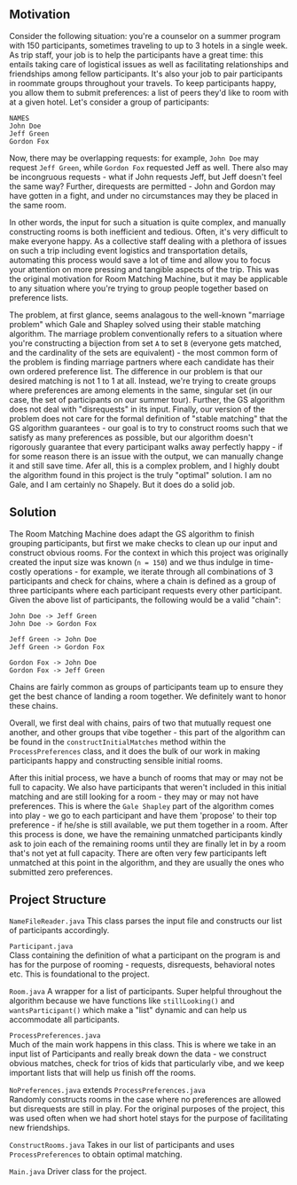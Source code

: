 ## Motivation

Consider the following situation: you're a counselor on a summer program with 150 participants, sometimes traveling to up to 3 hotels in a single week. As trip staff, your job is to help the participants have a great time: this entails taking care of logistical issues as well as facilitating relationships and friendships among fellow participants. It's also your job to pair participants in roommate groups throughout your travels. To keep participants happy, you allow them to submit preferences: a list of peers they'd like to room with at a given hotel. Let's consider a group of participants: 

```
NAMES
John Doe
Jeff Green
Gordon Fox
```

Now, there may be overlapping requests: for example, `John Doe` may request `Jeff Green`, while `Gordon Fox` requested Jeff as well. There also may be incongruous requests - what if John requests Jeff, but Jeff doesn't feel the same way? Further, direquests are permitted - John and Gordon may have gotten in a fight, and under no circumstances may they be placed in the same room. 

In other words, the input for such a situation is quite complex, and manually constructing rooms is both inefficient and tedious. Often, it's very difficult to make everyone happy. As a collective staff dealing with a plethora of issues on such a trip including event logistics and transportation details, automating this process would save a lot of time and allow you to focus your attention on more pressing and tangible aspects of the trip. This was the original motivation for Room Matching Machine, but it may be applicable to any situation where you're trying to group people together based on preference lists. 

The problem, at first glance, seems analagous to the well-known "marriage problem" which Gale and Shapley solved using their stable matching algorithm. The marriage problem conventionally refers to a situation where you're constructing a bijection from set `A` to set `B` (everyone gets matched, and the cardinality of the sets are equivalent) - the most common form of the problem is finding marriage partners where each candidate has their own ordered preference list. The difference in our problem is that our desired matching is not 1 to 1 at all. Instead, we're trying to create groups where preferences are among elements in the same, singular set (in our case, the set of participants on our summer tour). Further, the GS algorithm does not deal with "disrequests" in its input. Finally, our version of the problem does not care for the formal definition of "stable matching" that the GS algorithm guarantees - our goal is to try to construct rooms such that we satisfy as many preferences as possible, but our algorithm doesn't rigorously guarantee that every participant walks away perfectly happy - if for some reason there is an issue with the output, we can manually change it and still save time. Afer all, this is a complex problem, and I highly doubt the algorithm found in this project is the truly "optimal" solution. I am no Gale, and I am certainly no Shapely. But it does do a solid job. 

## Solution 

The Room Matching Machine does adapt the GS algorithm to finish grouping participants, but first we make checks to clean up our input and construct obvious rooms. For the context in which this project was originally created the input size was known (`n = 150`) and we thus indulge in time-costly operations - for example, we iterate through all combinations of 3 participants and check for chains, where a chain is defined as a group of three participants where each participant requests every other participant. Given the above list of participants, the following would be a valid "chain":

```
John Doe -> Jeff Green
John Doe -> Gordon Fox 

Jeff Green -> John Doe 
Jeff Green -> Gordon Fox

Gordon Fox -> John Doe 
Gordon Fox -> Jeff Green
```
Chains are fairly common as groups of participants team up to ensure they get the best chance of landing a room together. We definitely want to honor these chains. 

Overall, we first deal with chains, pairs of two that mutually request one another, and other groups that vibe together - this part of the algorithm can be found in the `constructInitialMatches` method within the `ProcessPreferences` class, and it does the bulk of our work in making participants happy and constructing sensible initial rooms. 

After this initial process, we have a bunch of rooms that may or may not be full to capacity. We also have participants that weren't included in this initial matching and are still looking for a room - they may or may not have preferences. This is where the `Gale Shapley` part of the algorithm comes into play - we go to each participant and have them 'propose' to their top preference - if he/she is still available, we put them together in a room. After this process is done, we have the remaining unmatched participants kindly ask to join each of the remaining rooms until they are finally let in by a room that's not yet at full capacity. There are often very few participants left unmatched at this point in the algorithm, and they are usually the ones who submitted zero preferences.

## Project Structure

`NameFileReader.java` 
This class parses the input file and constructs our list of participants accordingly. 

`Participant.java`    
Class containing the definition of what a participant on the program is and has for the purpose of rooming - requests, disrequests, behavioral notes etc. This is foundational to the project.

`Room.java` 
A wrapper for a list of participants. Super helpful throughout the algorithm because we have functions like `stillLooking()` and `wantsParticipant()` which make a "list" dynamic and can help us accommodate all participants. 

`ProcessPreferences.java`  
Much of the main work happens in this class. This is where we take in an input list of Participants and really break down the data - we construct obvious matches, check for trios of kids that particularly vibe, and we keep important lists that will help us finish off the rooms. 

`NoPreferences.java` extends `ProcessPreferences.java`   
Randomly constructs rooms in the case where no preferences are allowed but disrequests are still in play. For the original purposes of the project, this was used often when we had short hotel stays for the purpose of facilitating new friendships.

`ConstructRooms.java`
Takes in our list of participants and uses `ProcessPreferences` to obtain optimal matching.

`Main.java`
Driver class for the project. 
